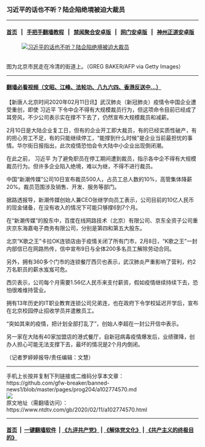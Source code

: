 ### 习近平的话也不听？陆企陷绝境被迫大裁员
------------------------

#### [首页](https://github.com/gfw-breaker/banned-news1/blob/master/README.md) &nbsp;&nbsp;|&nbsp;&nbsp; [手把手翻墙教程](https://github.com/gfw-breaker/guides/wiki) &nbsp;&nbsp;|&nbsp;&nbsp; [禁闻聚合安卓版](https://github.com/gfw-breaker/bn-android) &nbsp;&nbsp;|&nbsp;&nbsp; [网门安卓版](https://github.com/oGate2/oGate) &nbsp;&nbsp;|&nbsp;&nbsp; [神州正道安卓版](https://github.com/SzzdOgate/update) 



<div><div class="featured_image">
 <a href="https://i.ntdtv.com/assets/uploads/2020/02/GettyImages-1199784165.jpg" target="_blank">
  <figure>
   <img alt="习近平的话也不听？陆企陷绝境被迫大裁员" src="https://i.ntdtv.com/assets/uploads/2020/02/GettyImages-1199784165-800x450.jpg"/>
  </figure><br/>
 </a>
 <span class="caption">
  图为北京市民走在冷清的街道上。（GREG BAKER/AFP via Getty Images）
 </span>
</div>
</div><hr/>

#### [翻墙必看视频（文昭、江峰、法轮功、八九六四、香港反送中...）](https://github.com/gfw-breaker/banned-news1/blob/master/pages/link3.md)

<div><div class="post_content" itemprop="articleBody">
 <p>
  【新唐人北京时间2020年02月11日讯】武汉肺炎（新冠肺炎）疫情令中国企业遭受重创，即使
  <ok href="https://www.ntdtv.com/gb/习近平.htm">
   习近平
  </ok>
  下令中企不得有大规模裁员行为，但这项命令目前已经成了耳旁风，不少公司表示实在撑不下去了，仍然宣布大规模裁员和减薪。
 </p>
 <p>
  2月10日是大陆企业复工日，但有的企业开工即大裁员，有的已经实质性破产，有的担心劳工不足，有的只能继续停工，“能撑到什么时候”是企业当前最担忧的事情。华尔街日报指出，此次疫情恐怕会令大陆中小企业出现倒闭潮。
 </p>
 <p>
  在此之前，
  <ok href="https://www.ntdtv.com/gb/习近平.htm">
   习近平
  </ok>
  为了避免职员在停工期间遭到裁员，指示各中企不得有大规模裁员行为。但许多企业陷入绝境，难以为继，不得不进行裁员。
 </p>
 <p>
  中国“新潮传媒”公司10日宣布裁员500人，占员工总人数的10%，高管集体降薪20%。裁员范围涉及销售、开发、服务等部门。
 </p>
 <p>
  据路透报导，新潮传媒创始人兼CEO张继学向员工表示，公司目前的10亿人民币的现金储备，在没有收入的情况下可能只够撑6到7个月。
 </p>
 <p>
  在“新潮传媒”的股东中，百度在线网路技术（北京）有限公司、京东全资子公司重庆京东海嘉电子商务有限公司，分别是第四和第五大股东。
 </p>
 <p>
  北京“K歌之王”卡拉OK连锁店由于疫情关闭了所有门市，2月8日，“K歌之王”一封内部信已在网路热传，信中宣布9日与全体200多名员工解除劳动合同。
 </p>
 <p>
  另外，拥有360多个门市的连锁餐厅西贝也表示，武汉肺炎严重影响了营利，约2万名职员的薪水岌岌可危。
 </p>
 <p>
  西贝表示，公司每个月需要1.56亿人民币来支付薪资，假如疫情继续持续下去，恐怕很难维持营业。
 </p>
 <p>
  拥有13年历史的IT职业教育连锁公司兄弟连，也在政府下令学校延迟开学后，宣布在北京校园停止招收学员并遣散员工。
 </p>
 <p>
  “突如其来的疫情，把计划全部打乱了”，创始人李超在一封公开信中表示。
 </p>
 <p>
  另一家在大陆有40家加盟店的港式餐厅，自新冠病毒疫情爆发后，业绩骤降，创办人担心可能无法支撑下去，最坏的情况是2个月内倒闭。
 </p>
 <p>
  （记者罗婷婷报导/责任编辑：文慧）
 </p>
 <div class="single_ad">
 </div>
</div>
</div>
<hr/>
手机上长按并复制下列链接或二维码分享本文章：<br/>
https://github.com/gfw-breaker/banned-news1/blob/master/pages/prog204/a102774570.md <br/>
<a href='https://github.com/gfw-breaker/banned-news1/blob/master/pages/prog204/a102774570.md'><img src='https://github.com/gfw-breaker/banned-news1/blob/master/pages/prog204/a102774570.md.png'/></a> <br/>
原文地址（需翻墙访问）：https://www.ntdtv.com/gb/2020/02/11/a102774570.html


------------------------
#### [首页](https://github.com/gfw-breaker/banned-news1/blob/master/README.md) &nbsp;|&nbsp; [一键翻墙软件](https://github.com/gfw-breaker/nogfw/blob/master/README.md) &nbsp;| [《九评共产党》](https://github.com/gfw-breaker/9ping.md/blob/master/README.md#九评之一评共产党是什么) | [《解体党文化》](https://github.com/gfw-breaker/jtdwh.md/blob/master/README.md) | [《共产主义的终极目的》](https://github.com/gfw-breaker/gczydzjmd.md/blob/master/README.md)


<img src='http://gfw-breaker.win/banned-news/pages/prog204/a102774570.md' width='0px' height='0px'/>